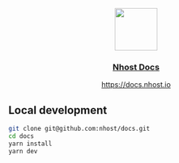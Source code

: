 <p align="center">
  <a href="https://nhost.io">
    <img src="https://docs.nhost.io/images/logo.svg" height="84">
    <h3 align="center">Nhost Docs</h3>
  </a>
  <p align="center"><a href="https://docs.nhost.io">https://docs.nhost.io</a></p>
</p>

## Local development

```bash
git clone git@github.com:nhost/docs.git
cd docs
yarn install
yarn dev
```
